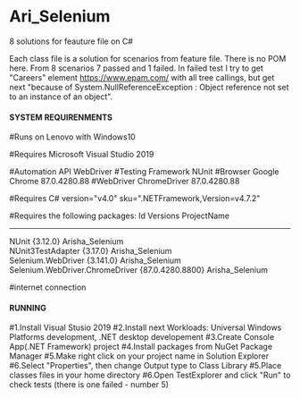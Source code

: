 # Ari_Selenium
 8 solutions for feauture file on C#

Each class file is a solution for scenarios from feature file.
There is no POM here.
From 8 scenarios 7 passed and 1 failed.
In failed test I try to get "Careers" element https://www.epam.com/ with all tree callings, but get next "because of System.NullReferenceException : Object reference not set to an instance of an object".


####   SYSTEM REQUIRENMENTS   ####

#Runs on Lenovo with Windows10

#Requires Microsoft Visual Studio 2019

#Automation API WebDriver
#Testing Framework NUnit
#Browser Google Chrome 87.0.4280.88
#WebDriver ChromeDriver 87.0.4280.88

#Requires C# version="v4.0" sku=".NETFramework,Version=v4.7.2"

#Requires the following packages: 
Id                                  Versions             ProjectName                                                                                                                                                                                                                                         
--                                  --------             -----------                                                                                                                                                                                                                                         
NUnit                               {3.12.0}             Arisha_Selenium                                                                                                                                                                                                                                     
NUnit3TestAdapter                   {3.17.0}             Arisha_Selenium                                                                                                                                                                                                                                     
Selenium.WebDriver                  {3.141.0}            Arisha_Selenium                                                                                                                                                                                                                                     
Selenium.WebDriver.ChromeDriver     {87.0.4280.8800}     Arisha_Selenium    

#internet connection

#### RUNNING ####

#1.Install Visual Stusio 2019
#2.Install next Workloads: Universal Windows Platforms development, .NET desktop developement
#3.Create Console App(.NET Framework) project
#4.Install packages from NuGet Package Manager
#5.Make right click on your project name in Solution Explorer
#6.Select "Properties", then change Output type to Class Library
#5.Place classes files in your home directory
#6.Open TestExplorer and click "Run" to check tests (there is one failed - number 5)
 
